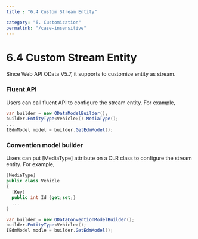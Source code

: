 ```yaml
---
title : "6.4 Custom Stream Entity"

category: "6. Customization"
permalink: "/case-insensitive"
---
```

# 6.4 Custom Stream Entity

Since Web API OData V5.7, it supports to customize entity as stream.

### Fluent API

Users can call fluent API to configure the stream entity. For example,

```C#
var builder = new ODataModelBuilder();
builder.EntityType<Vehicle>().MediaType();
...
IEdmModel model = builder.GetEdmModel();
```

### Convention model builder

Users can put [MediaType] attribute on a CLR class to configure the stream entity. For example,

```C#
[MediaType]  
public class Vehicle
{
  [Key]
  public int Id {get;set;}
  ...
}

var builder = new ODataConventionModelBuilder();
builder.EntityType<Vehicle>();
IEdmModel modle = builder.GetEdmModel();
```

